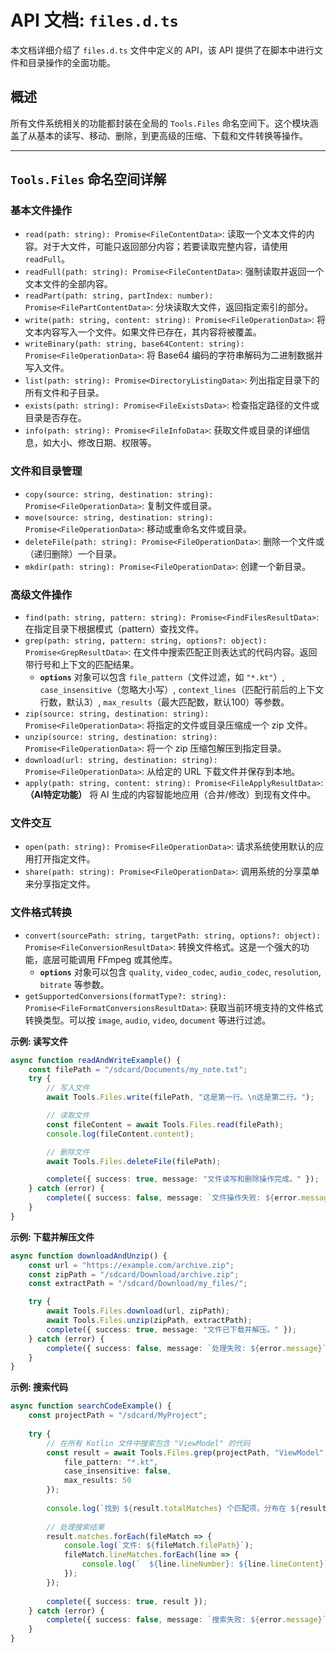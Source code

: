 # API 文档: `files.d.ts`

本文档详细介绍了 `files.d.ts` 文件中定义的 API，该 API 提供了在脚本中进行文件和目录操作的全面功能。

## 概述

所有文件系统相关的功能都封装在全局的 `Tools.Files` 命名空间下。这个模块涵盖了从基本的读写、移动、删除，到更高级的压缩、下载和文件转换等操作。

---

## `Tools.Files` 命名空间详解

### 基本文件操作

-   `read(path: string): Promise<FileContentData>`: 读取一个文本文件的内容。对于大文件，可能只返回部分内容；若要读取完整内容，请使用 `readFull`。
-   `readFull(path: string): Promise<FileContentData>`: 强制读取并返回一个文本文件的全部内容。
-   `readPart(path: string, partIndex: number): Promise<FilePartContentData>`: 分块读取大文件，返回指定索引的部分。
-   `write(path: string, content: string): Promise<FileOperationData>`: 将文本内容写入一个文件。如果文件已存在，其内容将被覆盖。
-   `writeBinary(path: string, base64Content: string): Promise<FileOperationData>`: 将 Base64 编码的字符串解码为二进制数据并写入文件。
-   `list(path: string): Promise<DirectoryListingData>`: 列出指定目录下的所有文件和子目录。
-   `exists(path: string): Promise<FileExistsData>`: 检查指定路径的文件或目录是否存在。
-   `info(path: string): Promise<FileInfoData>`: 获取文件或目录的详细信息，如大小、修改日期、权限等。

### 文件和目录管理

-   `copy(source: string, destination: string): Promise<FileOperationData>`: 复制文件或目录。
-   `move(source: string, destination: string): Promise<FileOperationData>`: 移动或重命名文件或目录。
-   `deleteFile(path: string): Promise<FileOperationData>`: 删除一个文件或（递归删除）一个目录。
-   `mkdir(path: string): Promise<FileOperationData>`: 创建一个新目录。

### 高级文件操作

-   `find(path: string, pattern: string): Promise<FindFilesResultData>`: 在指定目录下根据模式（pattern）查找文件。
-   `grep(path: string, pattern: string, options?: object): Promise<GrepResultData>`: 在文件中搜索匹配正则表达式的代码内容。返回带行号和上下文的匹配结果。
    -   **`options`** 对象可以包含 `file_pattern`（文件过滤，如 `"*.kt"`）, `case_insensitive`（忽略大小写）, `context_lines`（匹配行前后的上下文行数，默认3）, `max_results`（最大匹配数，默认100）等参数。
-   `zip(source: string, destination: string): Promise<FileOperationData>`: 将指定的文件或目录压缩成一个 zip 文件。
-   `unzip(source: string, destination: string): Promise<FileOperationData>`: 将一个 zip 压缩包解压到指定目录。
-   `download(url: string, destination: string): Promise<FileOperationData>`: 从给定的 URL 下载文件并保存到本地。
-   `apply(path: string, content: string): Promise<FileApplyResultData>`: **（AI特定功能）** 将 AI 生成的内容智能地应用（合并/修改）到现有文件中。

### 文件交互

-   `open(path: string): Promise<FileOperationData>`: 请求系统使用默认的应用打开指定文件。
-   `share(path: string): Promise<FileOperationData>`: 调用系统的分享菜单来分享指定文件。

### 文件格式转换

-   `convert(sourcePath: string, targetPath: string, options?: object): Promise<FileConversionResultData>`:
    转换文件格式。这是一个强大的功能，底层可能调用 FFmpeg 或其他库。
    -   **`options`** 对象可以包含 `quality`, `video_codec`, `audio_codec`, `resolution`, `bitrate` 等参数。
-   `getSupportedConversions(formatType?: string): Promise<FileFormatConversionsResultData>`:
    获取当前环境支持的文件格式转换类型。可以按 `image`, `audio`, `video`, `document` 等进行过滤。

**示例: 读写文件**
```typescript
async function readAndWriteExample() {
    const filePath = "/sdcard/Documents/my_note.txt";
    try {
        // 写入文件
        await Tools.Files.write(filePath, "这是第一行。\n这是第二行。");

        // 读取文件
        const fileContent = await Tools.Files.read(filePath);
        console.log(fileContent.content);

        // 删除文件
        await Tools.Files.deleteFile(filePath);

        complete({ success: true, message: "文件读写和删除操作完成。" });
    } catch (error) {
        complete({ success: false, message: `文件操作失败: ${error.message}` });
    }
}
```

**示例: 下载并解压文件**
```typescript
async function downloadAndUnzip() {
    const url = "https://example.com/archive.zip";
    const zipPath = "/sdcard/Download/archive.zip";
    const extractPath = "/sdcard/Download/my_files/";

    try {
        await Tools.Files.download(url, zipPath);
        await Tools.Files.unzip(zipPath, extractPath);
        complete({ success: true, message: "文件已下载并解压。" });
    } catch (error) {
        complete({ success: false, message: `处理失败: ${error.message}` });
    }
}
```

**示例: 搜索代码**
```typescript
async function searchCodeExample() {
    const projectPath = "/sdcard/MyProject";
    
    try {
        // 在所有 Kotlin 文件中搜索包含 "ViewModel" 的代码
        const result = await Tools.Files.grep(projectPath, "ViewModel", {
            file_pattern: "*.kt",
            case_insensitive: false,
            max_results: 50
        });
        
        console.log(`找到 ${result.totalMatches} 个匹配项，分布在 ${result.matches.length} 个文件中`);
        
        // 处理搜索结果
        result.matches.forEach(fileMatch => {
            console.log(`文件: ${fileMatch.filePath}`);
            fileMatch.lineMatches.forEach(line => {
                console.log(`  ${line.lineNumber}: ${line.lineContent}`);
            });
        });
        
        complete({ success: true, result });
    } catch (error) {
        complete({ success: false, message: `搜索失败: ${error.message}` });
    }
}
``` 